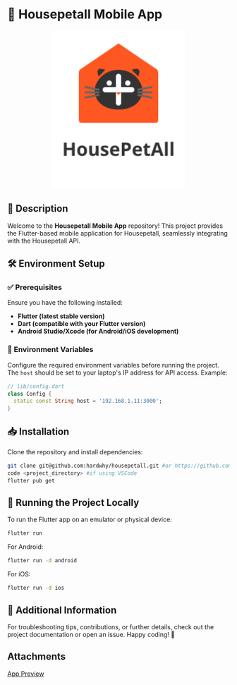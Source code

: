 # 📱 Housepetall Mobile App

<p align="center">
  <img src="assets/images/app_logo.svg" alt="Housepetall Logo" width="300">
</p>

## 📌 Description
Welcome to the **Housepetall Mobile App** repository! This project provides the Flutter-based mobile application for Housepetall, seamlessly integrating with the Housepetall API.

## 🛠 Environment Setup
### ✅ Prerequisites
Ensure you have the following installed:
- **Flutter (latest stable version)**
- **Dart (compatible with your Flutter version)**
- **Android Studio/Xcode (for Android/iOS development)**

### 🔧 Environment Variables
Configure the required environment variables before running the project. The `host` should be set to your laptop's IP address for API access. Example:
```dart
// lib/config.dart
class Config {
  static const String host = '192.168.1.11:3000';
}
```

## 📥 Installation
Clone the repository and install dependencies:
```bash
git clone git@github.com:hardwhy/housepetall.git #or https://github.com/hardwhy/housepetall.git
code <project_directory> #if using VSCode
flutter pub get
```

## 🚀 Running the Project Locally
To run the Flutter app on an emulator or physical device:
```bash
flutter run
```
For Android:
```bash
flutter run -d android
```
For iOS:
```bash
flutter run -d ios
```

## 📘 Additional Information
For troubleshooting tips, contributions, or further details, check out the project documentation or open an issue. Happy coding! 🎉

## Attachments
[App Preview](https://drive.google.com/file/d/1wikXDuCidO4rmtxororNyhyEXNBToHaZ/view?usp=sharing)

